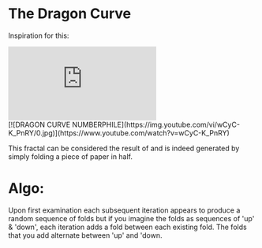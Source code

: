 # The Dragon Curve
Inspiration for this:
<div class="movieWrapper">
  <div class="movie">
    <iframe src="http://www.youtube.com/embed/05DL3dyudXI" frameborder="0"></iframe>
  </div>
</div>
[![DRAGON CURVE NUMBERPHILE](https://img.youtube.com/vi/wCyC-K_PnRY/0.jpg)](https://www.youtube.com/watch?v=wCyC-K_PnRY)

This fractal can be considered the result of and is indeed generated by simply folding a piece of paper in half.
# Algo:
Upon first examination each subsequent iteration appears to produce a random sequence of folds but if you imagine the folds as sequences of 'up' & 'down', each iteration adds a fold between each existing fold. The folds that you add alternate between 'up' and 'down.
